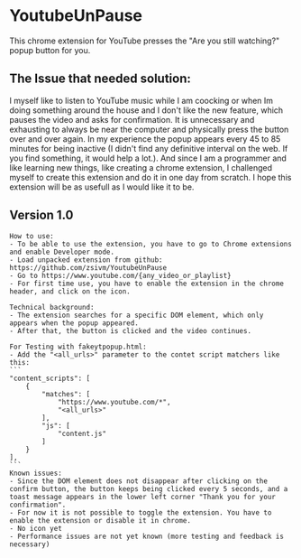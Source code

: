 # YoutubeUnPause
This chrome extension for YouTube presses the "Are you still watching?" popup button for you.

## The Issue that needed solution:
I myself like to listen to YouTube music while I am coocking or when Im doing something around the house and I don't like the new feature, which pauses the video and asks for confirmation. It is unnecessary and exhausting to always be near the computer and physically press the button over and over again.
In my experience the popup appears every 45 to 85 minutes for being inactive (I didn't find any definitive interval on the web. If you find something, it would help a lot.). And since I am a programmer and like learning new things, like creating a chrome extension, I challenged myself to create this extension and do it in one day from scratch. I hope this extension will be as usefull as I would like it to be.

## Version 1.0
    How to use:
    - To be able to use the extension, you have to go to Chrome extensions and enable Developer mode.
    - Load unpacked extension from github: https://github.com/zsivm/YoutubeUnPause
    - Go to https://www.youtube.com/{any_video_or_playlist}
    - For first time use, you have to enable the extension in the chrome header, and click on the icon.

    Technical background:
    - The extension searches for a specific DOM element, which only appears when the popup appeared.
    - After that, the button is clicked and the video continues.

    For Testing with fakeytpopup.html:
    - Add the "<all_urls>" parameter to the contet script matchers like this:
    ```
    "content_scripts": [
        {
            "matches": [
                "https://www.youtube.com/*",
                "<all_urls>" 
            ],
            "js": [
                "content.js"
            ]
        }
    ],
    ```
    Known issues:
    - Since the DOM element does not disappear after clicking on the confirm button, the button keeps being clicked every 5 seconds, and a toast message appears in the lower left corner "Thank you for your confirmation".
    - For now it is not possible to toggle the extension. You have to enable the extension or disable it in chrome.
    - No icon yet
    - Performance issues are not yet known (more testing and feedback is necessary)